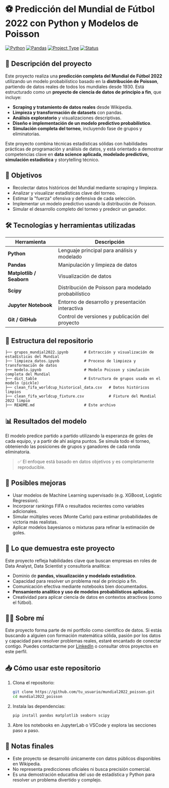 # ⚽ Predicción del Mundial de Fútbol 2022 con Python y Modelos de Poisson

[![Python](https://img.shields.io/badge/Python-3.10-blue.svg)](https://www.python.org/)
[![Pandas](https://img.shields.io/badge/Pandas-Data_Analysis-lightgrey)](https://pandas.pydata.org/)
[![Project Type](https://img.shields.io/badge/Type-End_to_End_Project-green)]()
[![Status](https://img.shields.io/badge/Status-Completed-brightgreen)]()

## 🧠 Descripción del proyecto

Este proyecto realiza una **predicción completa del Mundial de Fútbol 2022** utilizando un modelo probabilístico basado en la **distribución de Poisson**, partiendo de datos reales de todos los mundiales desde 1930. Está estructurado como un **proyecto de ciencia de datos de principio a fin**, que incluye:

- **Scraping y tratamiento de datos reales** desde Wikipedia.
- **Limpieza y transformación de datasets** con pandas.
- **Análisis exploratorio** y visualizaciones descriptivas.
- **Diseño e implementación de un modelo predictivo probabilístico**.
- **Simulación completa del torneo**, incluyendo fase de grupos y eliminatorias.

Este proyecto combina técnicas estadísticas sólidas con habilidades prácticas de programación y análisis de datos, y está orientado a demostrar competencias clave en **data science aplicada, modelado predictivo, simulación estadística** y storytelling técnico.

## 🎯 Objetivos

- Recolectar datos históricos del Mundial mediante scraping y limpieza.
- Analizar y visualizar estadísticas clave del torneo.
- Estimar la "fuerza" ofensiva y defensiva de cada selección.
- Implementar un modelo predictivo usando la distribución de Poisson.
- Simular el desarrollo completo del torneo y predecir un ganador.

## 🛠️ Tecnologías y herramientas utilizadas

| Herramienta          | Descripción                                       |
|----------------------|---------------------------------------------------|
| **Python**           | Lenguaje principal para análisis y modelado       |
| **Pandas**           | Manipulación y limpieza de datos                  |
| **Matplotlib / Seaborn** | Visualización de datos                       |
| **Scipy**            | Distribución de Poisson para modelado probabilístico |
| **Jupyter Notebook** | Entorno de desarrollo y presentación interactiva  |
| **Git / GitHub**     | Control de versiones y publicación del proyecto   |

## 📂 Estructura del repositorio

```
├── grupos_mundial2022.ipynb       # Extracción y visualización de estadísticas del Mundial
├── limpieza_datos.ipynb           # Proceso de limpieza y transformación de datos
├── modelo.ipynb                   # Modelo Poisson y simulación completa del Mundial
├── dict_table                     # Estructura de grupos usada en el modelo (pickle)
├── clean_fifa_worldcup_historical_data.csv   # Datos históricos limpios
├── clean_fifa_worldcup_fixture.csv           # Fixture del Mundial 2022 limpio
├── README.md                      # Este archivo
```

## 📊 Resultados del modelo

El modelo predice partido a partido utilizando la esperanza de goles de cada equipo, y a partir de ahí asigna puntos. Se simula todo el torneo, obteniendo las posiciones de grupos y ganadores de cada ronda eliminatoria.

> ✅ El enfoque está basado en datos objetivos y es completamente reproducible.

## 🧩 Posibles mejoras

- Usar modelos de Machine Learning supervisado (e.g. XGBoost, Logistic Regression).
- Incorporar rankings FIFA o resultados recientes como variables adicionales.
- Simular múltiples veces (Monte Carlo) para estimar probabilidades de victoria más realistas.
- Aplicar modelos bayesianos o mixturas para refinar la estimación de goles.

## 🚀 Lo que demuestra este proyecto

Este proyecto refleja habilidades clave que buscan empresas en roles de Data Analyst, Data Scientist y consultoría analítica:

- Dominio de **pandas, visualización y modelado estadístico**.
- Capacidad para resolver un problema real de principio a fin.
- Comunicación efectiva mediante notebooks bien documentados.
- **Pensamiento analítico y uso de modelos probabilísticos aplicados.**
- Creatividad para aplicar ciencia de datos en contextos atractivos (como el fútbol).

## 🧑‍💼 Sobre mí

Este proyecto forma parte de mi portfolio como científico de datos. Si estás buscando a alguien con formación matemática sólida, pasión por los datos y capacidad para resolver problemas reales, estaré encantado de conectar contigo. Puedes contactarme por [LinkedIn](https://www.linkedin.com/) o consultar otros proyectos en este perfil.

## 📥 Cómo usar este repositorio

1. Clona el repositorio:
   ```bash
   git clone https://github.com/tu_usuario/mundial2022_poisson.git
   cd mundial2022_poisson
   ```
2. Instala las dependencias:
   ```bash
   pip install pandas matplotlib seaborn scipy
   ```
3. Abre los notebooks en JupyterLab o VSCode y explora las secciones paso a paso.

## 📌 Notas finales

- Este proyecto se desarrolló únicamente con datos públicos disponibles en Wikipedia.
- No representa predicciones oficiales ni busca precisión comercial.
- Es una demostración educativa del uso de estadística y Python para resolver un problema divertido y complejo.